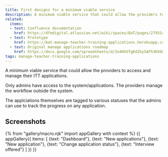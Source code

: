 ```yaml
---
title: First designs for a minimum viable service
description: A minimum viable service that could allow the providers to access and manage their ITT applications.
related:
  items:
  - text: Confluence documentation
    href: https://dfedigital.atlassian.net/wiki/spaces/BaT/pages/279314433/Designs
  - text: Prototype
    href: https://bat-manage-teacher-training-applications.herokuapp.com/provider/v01/index
  - text: Original manage applications roadmap
    href: https://docs.google.com/spreadsheets/d/1n4HVUfgKdZXySAFh3KXdCqZ-Ru71DVt7RAxOvl_NO3Y
tags: manage-teacher-training-applications
---
```

A minimum viable service that could allow the providers to access and manage their ITT applications.

Only admins have access to the system/applications. The providers manage the workflow outside the system.

The applciations themselves are tagged to various statuses that the admins can use to track the progress on any application.

## Screenshots

{% from "gallery/macro.njk" import appGallery with context %}
{{ appGallery({
  items: [
    {text: "Dashboard"},
    {text: "New applications"},
    {text: "New application"},
    {text: "Change application status"},
    {text: "Interview offered"}
  ]
}) }}
